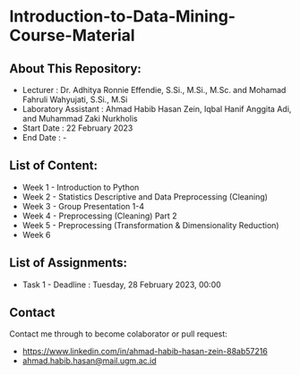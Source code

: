 # Introduction-to-Data-Mining-Course-Material

## About This Repository:
- Lecturer            : Dr. Adhitya Ronnie Effendie, S.Si., M.Si., M.Sc. and Mohamad Fahruli Wahyujati, S.Si., M.Si
- Laboratory Assistant : Ahmad Habib Hasan Zein, Iqbal Hanif Anggita Adi, and Muhammad Zaki Nurkholis
- Start Date          : 22 February 2023
- End Date            : -

## List of Content:
- Week 1 - Introduction to Python
- Week 2 - Statistics Descriptive and Data Preprocessing (Cleaning)
- Week 3 - Group Presentation 1-4
- Week 4 - Preprocessing (Cleaning) Part 2
- Week 5 - Preprocessing (Transformation & Dimensionality Reduction)
- Week 6

## List of Assignments:
- Task 1 - Deadline :  Tuesday, 28 February 2023, 00:00

## Contact
Contact me through to become colaborator or pull request:
- https://www.linkedin.com/in/ahmad-habib-hasan-zein-88ab57216
- ahmad.habib.hasan@mail.ugm.ac.id
